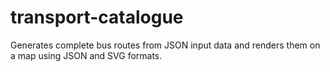 # transport-catalogue
Generates complete bus routes from JSON input data and renders them on a map using JSON and SVG formats.
